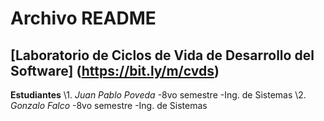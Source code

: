 # Archivo README
## [Laboratorio de Ciclos de Vida de Desarrollo del Software] (https://bit.ly/m/cvds)

**Estudiantes**
\1. *Juan Pablo Poveda*
    -8vo semestre
    -Ing. de Sistemas
\2. *Gonzalo Falco*
    -8vo semestre
    -Ing. de Sistemas
